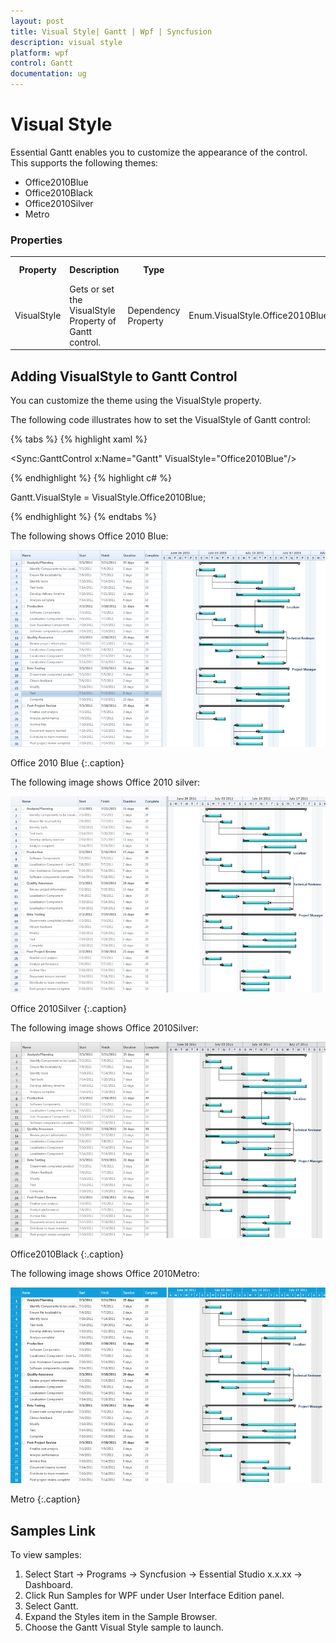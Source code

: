 ```yaml
---
layout: post
title: Visual Style| Gantt | Wpf | Syncfusion
description: visual style
platform: wpf
control: Gantt
documentation: ug
---
```


# Visual Style

Essential Gantt enables you to customize the appearance of the control. This supports the following themes:

* Office2010Blue
* Office2010Black
* Office2010Silver
* Metro

### Properties



<table>
<tr>
<th>
Property</th><th>
Description</th><th>
Type</th><th>
Data Type</th><th>
Reference links</th></tr>
<tr>
<td>
VisualStyle</td><td>
Gets or set the VisualStyle Property of Gantt control.</td><td>
Dependency Property</td><td>
Enum.VisualStyle.Office2010BlueVisualStyle.Office2010BlackVisualStyle.Office2010SilverVisualStyle.Metro</td><td>
NA</td></tr>
</table>


## Adding VisualStyle to Gantt Control 

You can customize the theme using the VisualStyle property.

The following code illustrates how to set the VisualStyle of Gantt control:

{% tabs %}
{% highlight xaml %}



<Sync:GanttControl x:Name="Gantt" VisualStyle="Office2010Blue"/>


{% endhighlight %}
{% highlight c# %}


Gantt.VisualStyle = VisualStyle.Office2010Blue;


{% endhighlight  %}
{% endtabs %}

The following shows Office 2010 Blue:



![](Visual-Style_images/Visual-Style_img1.png)



Office 2010 Blue
{:.caption}

The following image shows Office 2010 silver:



![](Visual-Style_images/Visual-Style_img2.png)



Office 2010Silver
{:.caption}

The following image shows Office 2010Silver:



![](Visual-Style_images/Visual-Style_img3.png)


Office2010Black
{:.caption}

The following image shows Office 2010Metro:



![](Visual-Style_images/Visual-Style_img4.png)



Metro
{:.caption}

## Samples Link

To view samples: 

1. Select Start -> Programs -> Syncfusion -> Essential Studio x.x.xx -> Dashboard.
1. Click Run Samples for WPF under User Interface Edition panel.
2. Select Gantt.
3. Expand the Styles item in the Sample Browser.
4. Choose the Gantt Visual Style sample to launch. 



